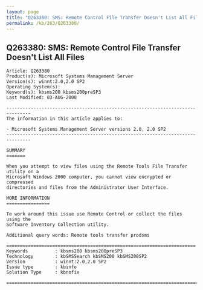 ```yaml
---
layout: page
title: "Q263380: SMS: Remote Control File Transfer Doesn't List All Files"
permalink: /kb/263/Q263380/
---
```


## Q263380: SMS: Remote Control File Transfer Doesn't List All Files

	Article: Q263380
	Product(s): Microsoft Systems Management Server
	Version(s): winnt:2.0,2.0 SP2
	Operating System(s): 
	Keyword(s): kbsms200 kbsms200preSP3
	Last Modified: 03-AUG-2000
	
	-------------------------------------------------------------------------------
	The information in this article applies to:
	
	- Microsoft Systems Management Server versions 2.0, 2.0 SP2 
	-------------------------------------------------------------------------------
	
	SUMMARY
	=======
	
	When you attempt to view files using the Remote Tools File Transfer utility on a
	Microsoft Windows 2000 computer, you cannot view encrypted or compressed
	directories and files from the Administrator User Interface.
	
	MORE INFORMATION
	================
	
	To work around this issue use Remote Control or collect the files using the
	Software Inventory Collection utility.
	
	Additional query words: Remote tools transfer prodsms
	
	======================================================================
	Keywords          : kbsms200 kbsms200preSP3 
	Technology        : kbSMSSearch kbSMS200 kbSMS200SP2
	Version           : winnt:2.0,2.0 SP2
	Issue type        : kbinfo
	Solution Type     : kbnofix
	
	=============================================================================
	
